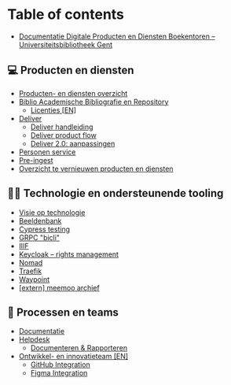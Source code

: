 # Table of contents

* [Documentatie Digitale Producten en Diensten Boekentoren – Universiteitsbibliotheek Gent](README.md)

## 💻 Producten en diensten

* [Producten- en diensten overzicht](producten-en-diensten/producten-en-diensten-overzicht.md)
* [Biblio Academische Bibliografie en Repository](producten-en-diensten/biblio-academische-bibliografie-en-repository/README.md)
  * [Licenties \[EN\]](producten-en-diensten/biblio-academische-bibliografie-en-repository/licenties-en.md)
* [Deliver](producten-en-diensten/deliver/README.md)
  * [Deliver handleiding](producten-en-diensten/deliver/deliver-handleiding.md)
  * [Deliver product flow](producten-en-diensten/deliver/deliver-product-flow.md)
  * [Deliver 2.0: aanpassingen](producten-en-diensten/deliver/deliver-2.0-aanpassingen.md)
* [Personen service](producten-en-diensten/personen-service.md)
* [Pre-ingest](producten-en-diensten/pre-ingest.md)
* [Overzicht te vernieuwen producten en diensten](producten-en-diensten/overzicht-te-vernieuwen-producten-en-diensten.md)

## 🧑🚀 Technologie en ondersteunende tooling

* [Visie op technologie](technologie-en-ondersteunende-tooling/visie-op-technologie.md)
* [Beeldenbank](technologie-en-ondersteunende-tooling/beeldenbank.md)
* [Cypress testing](technologie-en-ondersteunende-tooling/cypress-testing.md)
* [GRPC "bicli"](technologie-en-ondersteunende-tooling/grpc-bicli.md)
* [IIIF](technologie-en-ondersteunende-tooling/iiif.md)
* [Keycloak – rights management](technologie-en-ondersteunende-tooling/keycloak-rights-management.md)
* [Nomad](technologie-en-ondersteunende-tooling/nomad.md)
* [Traefik](technologie-en-ondersteunende-tooling/traefik.md)
* [Waypoint](technologie-en-ondersteunende-tooling/waypoint.md)
* [\[extern\] meemoo archief](technologie-en-ondersteunende-tooling/extern-meemoo-archief.md)

## 🤝 Processen en teams

* [Documentatie](processen-en-teams/documentatie.md)
* [Helpdesk](processen-en-teams/helpdesk/README.md)
  * [Documenteren & Rapporteren](processen-en-teams/helpdesk/documenteren-and-rapporteren.md)
* [Ontwikkel- en innovatieteam \[EN\]](processen-en-teams/ontwikkel-en-innovatieteam-en/README.md)
  * [GitHub Integration](processen-en-teams/ontwikkel-en-innovatieteam-en/github-integration.md)
  * [Figma Integration](processen-en-teams/ontwikkel-en-innovatieteam-en/figma-integration.md)
